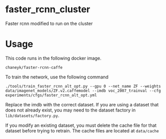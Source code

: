 # faster_rcnn_cluster
Faster rcnn modified to run on the cluster


# Usage
This code runs in the following docker image.

```chaneyk/faster-rcnn-caffe```

To train the network, use the following command

```./tools/train_faster_rcnn_alt_opt.py --gpu 0 --net_name ZF --weights data/imagenet_models/ZF.v2.caffemodel --imdb voc_2007_trainval --cfg experiments/cfgs/faster_rcnn_alt_opt.yml```

Replace the imdb with the correct dataset.  If you are using a dataset that does not already exist, you may need to the dataset factory in ```lib/datasets/factory.py```.


If you modify an existing dataset, you must delete the cache file for that dataset before trying to retrain. The cache files are located at ```data/cache```
